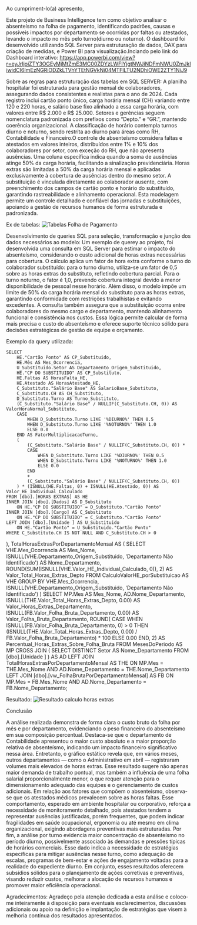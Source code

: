 Ao cumpriment-lo(a) apresento, 

Este projeto de Business Intelligence tem como objetivo analisar o absenteísmo na folha de pagamento, identificando padrões, causas e possíveis impactos por departamento se ocorridas por faltas ou atestados, levando o impacto no mês pelo turno(diurno ou noturno). O dashboard foi desenvolvido utilizando SQL Server para estruturação de dados, DAX para criação de medidas, e Power BI para visualização.Inciando pelo link do Dashboard interativo: https://app.powerbi.com/view?r=eyJrIjoiZTY3OGEyMjMtZmE3MC00ZDYzLWFlYjgtNWJiNDFmNWU0ZmJkIiwidCI6ImEzNGRiODZkLTVhYTEtNGVkNi04MTFlLTU2NDhiOWE2ZTY1NiJ9

Sobre as regras para estruturação das tabelas em SQL SERVER:
A planilha hospitalar foi estruturada para gestão mensal de colaboradores, assegurando dados consistentes e realistas para o ano de 2024. Cada registro inclui cartão ponto único, carga horária mensal (CH) variando entre 120 e 220 horas, e salário base fixo alinhado a essa carga horária, com valores entre R$ 2.000 e R$ 25.000.
Setores e gerências seguem nomenclatura padronizada com prefixos como “Depto.” e “GR.”, mantendo coerência organizacional. A classificação de horário contempla turnos diurno e noturno, sendo restrita ao diurno para áreas como RH, Contabilidade e Financeiro.O controle de absenteísmo considera faltas e atestados em valores inteiros, distribuídos entre 1% e 10% dos colaboradores por setor, com exceção do RH, que não apresenta ausências. Uma coluna específica indica quando a soma de ausências atinge 50% da carga horária, facilitando a sinalização previdenciária.
Horas extras são limitadas a 50% da carga horária mensal e aplicadas exclusivamente à cobertura de ausências dentro do mesmo setor. A substituição é vinculada diretamente ao colaborador ausente, com preenchimento dos campos de cartão ponto e horário do substituído, garantindo rastreabilidade e alinhamento operacional.
Esta modelagem permite um controle detalhado e confiável das jornadas e substituições, apoiando a gestão de recursos humanos de forma estruturada e padronizada.

Ex de tabelas: 
![Tabelas Folha de Pagamento](https://github.com/user-attachments/assets/5051dc73-3d32-4bc3-ad04-9d8204809e3d)

Desenvolvimento de queries SQL para seleção, transformação e junção dos dados necessários ao modelo:
Um exemplo de querey ao projeto, foi desenvolvida uma consulta em SQL Server para estimar o impacto do absenteísmo, considerando o custo adicional de horas extras necessárias para cobertura. O cálculo aplica um fator de hora extra conforme o turno do colaborador substituído: para o turno diurno, utiliza-se um fator de 0,5 sobre as horas extras do substituto, refletindo cobertura parcial. Para o turno noturno, o fator é 1,0, prevendo cobertura integral devido à menor disponibilidade de pessoal nesse horário.
Além disso, o modelo impõe um limite de 50% da carga horária mensal do substituto para as horas extras, garantindo conformidade com restrições trabalhistas e evitando excedentes. A consulta também assegura que a substituição ocorra entre colaboradores do mesmo cargo e departamento, mantendo alinhamento funcional e consistência nos custos.
Essa lógica permite calcular de forma mais precisa o custo do absenteísmo e oferece suporte técnico sólido para decisões estratégicas de gestão de equipe e orçamento.

Exemplo da query utilizada:

    SELECT
        HE."Cartão Ponto" AS CP_Substituido,
        HE.Mês AS Mes_Ocorrencia,
        U_Substituido.Setor AS Departamento_Origem_Substituido,
        HE."CP DO SUBSTITUIDO" AS CP_Substituto,
        HE.Faltas AS HorasFalta_HE,
        HE.Atestado AS HorasAtestado_HE,
        C_Substituto."Salário Base" AS SalarioBase_Substituto,
        C_Substituto.CH AS CH_Substituto,
        D_Substituto.Turno AS Turno_Substituto,
        (C_Substituto."Salário Base" / NULLIF(C_Substituto.CH, 0)) AS ValorHoraNormal_Substituto,
        CASE
            WHEN D_Substituto.Turno LIKE '%DIURNO%' THEN 0.5
            WHEN D_Substituto.Turno LIKE '%NOTURNO%' THEN 1.0
            ELSE 0.0
        END AS FatorMultiplicacaoTurno,
        (
            (C_Substituto."Salário Base" / NULLIF(C_Substituto.CH, 0)) *
            CASE
                WHEN D_Substituto.Turno LIKE '%DIURNO%' THEN 0.5
                WHEN D_Substituto.Turno LIKE '%NOTURNO%' THEN 1.0
                ELSE 0.0
            END
            +
            (C_Substituto."Salário Base" / NULLIF(C_Substituto.CH, 0))
        ) * (ISNULL(HE.Faltas, 0) + ISNULL(HE.Atestado, 0)) AS Valor_HE_Individual_Calculado
    FROM [dbo].[HORAS EXTRAS] AS HE
    INNER JOIN [dbo].[Dados] AS D_Substituto
        ON HE."CP DO SUBSTITUIDO" = D_Substituto."Cartão Ponto"
    INNER JOIN [dbo].[Cargo] AS C_Substituto
        ON HE."CP DO SUBSTITUIDO" = C_Substituto."Cartão Ponto"
    LEFT JOIN [dbo].[Unidade ] AS U_Substituido
        ON HE."Cartão Ponto" = U_Substituido."Cartão Ponto"
    WHERE C_Substituto.CH IS NOT NULL AND C_Substituto.CH > 0
),
TotalHorasExtrasPorDepartamentoMensal AS (
    SELECT
        VHE.Mes_Ocorrencia AS Mes_Nome,
        ISNULL(VHE.Departamento_Origem_Substituido, 'Departamento Não Identificado') AS Nome_Departamento,
        ROUND(SUM(ISNULL(VHE.Valor_HE_Individual_Calculado, 0)), 2) AS Valor_Total_Horas_Extras_Depto
    FROM CalculoValorHE_porSubstituicao AS VHE
    GROUP BY
        VHE.Mes_Ocorrencia,
        ISNULL(VHE.Departamento_Origem_Substituido, 'Departamento Não Identificado')
)
SELECT
    MP.Mes AS Mes_Nome,
    AD.Nome_Departamento,
    ISNULL(THE.Valor_Total_Horas_Extras_Depto, 0.00) AS Valor_Horas_Extras_Departamento,
    ISNULL(FB.Valor_Folha_Bruta_Departamento, 0.00) AS Valor_Folha_Bruta_Departamento,
    ROUND(
        CASE
            WHEN ISNULL(FB.Valor_Folha_Bruta_Departamento, 0) > 0 THEN
                (ISNULL(THE.Valor_Total_Horas_Extras_Depto, 0.00) / FB.Valor_Folha_Bruta_Departamento) * 100
            ELSE 0.00
        END,
    2) AS Percentual_Horas_Extras_Sobre_Folha_Bruta
FROM
    MesesDoPeriodo AS MP
CROSS JOIN (
    SELECT DISTINCT Setor AS Nome_Departamento FROM [dbo].[Unidade ]
) AS AD
LEFT JOIN TotalHorasExtrasPorDepartamentoMensal AS THE
    ON MP.Mes = THE.Mes_Nome AND AD.Nome_Departamento = THE.Nome_Departamento
LEFT JOIN [dbo].[vw_FolhaBrutaPorDepartamentoMensal] AS FB
    ON MP.Mes = FB.Mes_Nome AND AD.Nome_Departamento = FB.Nome_Departamento;

Resultado: 
![Resultado calculo horas extras](https://github.com/user-attachments/assets/6696d966-002e-47b3-bdd1-e6606395aa3b)

Conclusão

A análise realizada demonstra de forma clara o custo bruto da folha por mês e por departamento, evidenciando o peso financeiro do absenteísmo em sua composição percentual. Destaca-se que o departamento de Contabilidade apresentou o maior custo absoluto e a maior proporção relativa de absenteísmo, indicando um impacto financeiro significativo nessa área.
Entretanto, o gráfico estático revela que, em vários meses, outros departamentos — como o Administrativo em abril — registraram volumes mais elevados de horas extras. Esse resultado sugere não apenas maior demanda de trabalho pontual, mas também a influência de uma folha salarial proporcionalmente menor, o que requer atenção para o dimensionamento adequado das equipes e o gerenciamento de custos adicionais.
Em relação aos fatores que compõem o absenteísmo, observa-se que os atestados médicos prevalecem sobre as horas faltas. Esse comportamento, esperado em ambiente hospitalar ou corporativo, reforça a necessidade de monitoramento detalhado, pois atestados tendem a representar ausências justificadas, porém frequentes, que podem indicar fragilidades em saúde ocupacional, ergonomia ou até mesmo em clima organizacional, exigindo abordagens preventivas mais estruturadas.
Por fim, a análise por turno evidencia maior concentração de absenteísmo no período diurno, possivelmente associado às demandas e pressões típicas de horários comerciais. Esse dado indica a necessidade de estratégias específicas para mitigar ausências nesse turno, como adequação de escalas, programas de bem-estar e ações de engajamento voltadas para a realidade do expediente diurno.
Em conjunto, esses resultados oferecem subsídios sólidos para o planejamento de ações corretivas e preventivas, visando reduzir custos, melhorar a alocação de recursos humanos e promover maior eficiência operacional.

Agradecimentos:
Agradeço pela atenção dedicada a esta análise e coloco-me inteiramente à disposição para eventuais esclarecimentos, discussões adicionais ou apoio na definição e implantação de estratégias que visem à melhoria contínua dos resultados apresentados.




